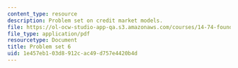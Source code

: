 ```yaml
---
content_type: resource
description: Problem set on credit market models.
file: https://ol-ocw-studio-app-qa.s3.amazonaws.com/courses/14-74-foundations-of-development-policy-spring-2009/1e457eb103d8912cac49d757e4420b4d_MIT14_74s09_pset06.pdf
file_type: application/pdf
resourcetype: Document
title: Problem set 6
uid: 1e457eb1-03d8-912c-ac49-d757e4420b4d
---
```

